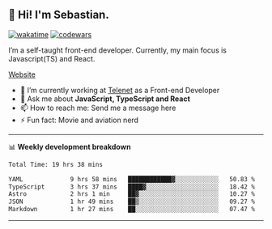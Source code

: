 ## 👋 Hi! I'm Sebastian.

[![wakatime](https://wakatime.com/badge/user/df0036c6-328a-4a39-be9b-e49417ed22a1.svg)](https://wakatime.com/@df0036c6-328a-4a39-be9b-e49417ed22a1)
[![codewars](https://www.codewars.com/users/sebavuye/badges/small)](https://www.codewars.com/users/sebavuye)

I’m a self-taught front-end developer. Currently, my main focus is Javascript(TS) and React.

[Website](https://sebastianvuye.be)

- 🔭 I’m currently working at [Telenet](https://telenet.be/) as a Front-end Developer
- 💬 Ask me about **JavaScript, TypeScript and React**
- 📫 How to reach me: Send me a message here
- ⚡ Fun fact: Movie and aviation nerd

-------

📊 **Weekly development breakdown**

<!--START_SECTION:waka-->

```txt
Total Time: 19 hrs 38 mins

YAML             9 hrs 58 mins   ████████████▓░░░░░░░░░░░░   50.83 %
TypeScript       3 hrs 37 mins   ████▓░░░░░░░░░░░░░░░░░░░░   18.42 %
Astro            2 hrs 1 min     ██▓░░░░░░░░░░░░░░░░░░░░░░   10.27 %
JSON             1 hr 49 mins    ██▒░░░░░░░░░░░░░░░░░░░░░░   09.27 %
Markdown         1 hr 27 mins    ██░░░░░░░░░░░░░░░░░░░░░░░   07.47 %
```

<!--END_SECTION:waka-->
-------
